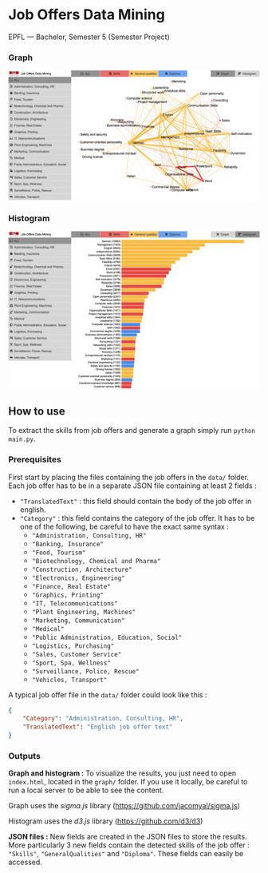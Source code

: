 # Job Offers Data Mining

EPFL — Bachelor, Semester 5 (Semester Project)

### Graph
<img src="https://github.com/MatteoGiorla/job-offers-data-mining/blob/master/img/graph.png">

### Histogram
<img src="https://github.com/MatteoGiorla/job-offers-data-mining/blob/master/img/histogram.png">

## How to use

To extract the skills from job offers and generate a graph simply run ```python main.py```.

### Prerequisites

First start by placing the files containing the job offers in the ```data/``` folder. Each job offer has to be in a separate JSON file containing at least 2 fields :

- ```"TranslatedText"``` : this field should contain the body of the job offer in english.
- ```"Category"``` : this field contains the category of the job offer. It has to be one of the following, be careful to have the exact same syntax :
	- ```"Administration, Consulting, HR"```
	- ```"Banking, Insurance"```
	- ```"Food, Tourism"```
	- ```"Biotechnology, Chemical and Pharma"```
	- ```"Construction, Architecture"```
	- ```"Electronics, Engineering"```
	- ```"Finance, Real Estate"```
	- ```"Graphics, Printing"```
	- ```"IT, Telecommunications"```
	- ```"Plant Engineering, Machines"```
	- ```"Marketing, Communication"```
	- ```"Medical"```
	- ```"Public Administration, Education, Social"```
	- ```"Logistics, Purchasing"```
	- ```"Sales, Customer Service"```
	- ```"Sport, Spa, Wellness"```
	- ```"Surveillance, Police, Rescue"```
	- ```"Vehicles, Transport"```

A typical job offer file in the ```data/``` folder could look like this : 
```json
{
	"Category": "Administration, Consulting, HR",
	"TranslatedText": "English job offer text"
}
```

### Outputs

**Graph and histogram :**
To visualize the results, you just need to open ```index.html```, located in the ```graph/``` folder. If you use it locally, be careful to run a local server to be able to see the content.

Graph uses the *sigma.js* library (https://github.com/jacomyal/sigma.js)

Histogram uses the *d3.js* library (https://github.com/d3/d3)

**JSON files :**
New fields are created in the JSON files to store the results. More particularly 3 new fields contain the detected skills of the job offer : ```"Skills"```, ```"GeneralQualities"``` and ```"Diploma"```.  These fields can easily be accessed.
